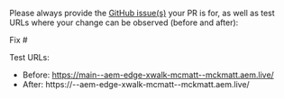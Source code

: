 Please always provide the [GitHub issue(s)](../issues) your PR is for, as well as test URLs where your change can be observed (before and after):

Fix #<gh-issue-id>

Test URLs:
- Before: https://main--aem-edge-xwalk-mcmatt--mckmatt.aem.live/
- After: https://<branch>--aem-edge-xwalk-mcmatt--mckmatt.aem.live/
